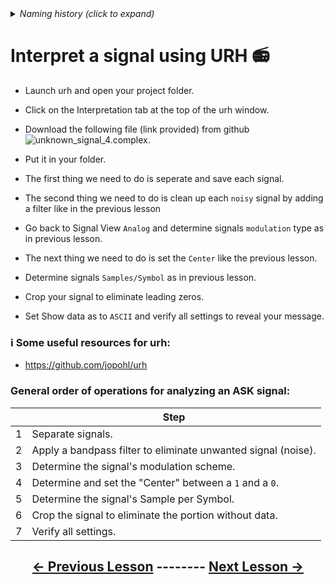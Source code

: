 <details><summary><i>Naming history (click to expand)</i></summary>
<pre>
2023 May 22: 060_Interpret_multiple_noisy_signals.md
2023 July 10: 070_Interpret_multiple_noisy_signals.md
</pre>
</details>

# Interpret a signal using URH 📻

- Launch urh and open your project folder.

- Click on the Interpretation tab at the top of the urh window.

- Download the following file (link provided) from github ![unknown_signal_4.complex](https://github.com/python-can-define-radio/sdr-course/blob/main/classroom_activities/Ch03_Analyzing_Signals_URH/unknown_signal_4.complex).

- Put it in your folder.

- The first thing we need to do is seperate and save each signal.

- The second thing we need to do is clean up each `noisy` signal by adding a filter like in the previous lesson

- Go back to Signal View `Analog` and determine signals `modulation` type as in previous lesson.

- The next thing we need to do is set the `Center` like the previous lesson.

- Determine signals `Samples/Symbol` as in previous lesson.

- Crop your signal to eliminate leading zeros.

- Set Show data as to `ASCII` and verify all settings to reveal your message.


### ℹ️ Some useful resources for urh:

- https://github.com/jopohl/urh

### General order of operations for analyzing an ASK signal:
|    | Step |
|-----|-----------|
|1|  Separate signals.|
|2|  Apply a bandpass filter to eliminate unwanted signal (noise).|
|3|  Determine the signal's modulation scheme.|
|4|  Determine and set the "Center" between a `1` and a `0`.|
|5|  Determine the signal's Sample per Symbol.|
|6|  Crop the signal to eliminate the portion without data.|
|7|  Verify all settings.|

## <p align="center">[&larr; Previous Lesson](https://github.com/python-can-define-radio/sdr-course/blob/main/classroom_activities/Ch03_Analyzing_Signals_URH/060_Cropping_a_signal.md)  --------  [Next Lesson &rarr;](https://github.com/python-can-define-radio/sdr-course/blob/main/classroom_activities/Ch03_Analyzing_Signals_URH/080_Interpret_multiple_noisy_signals.md)</p>
